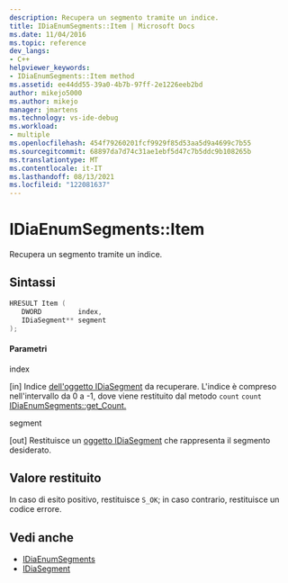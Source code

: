 ```yaml
---
description: Recupera un segmento tramite un indice.
title: IDiaEnumSegments::Item | Microsoft Docs
ms.date: 11/04/2016
ms.topic: reference
dev_langs:
- C++
helpviewer_keywords:
- IDiaEnumSegments::Item method
ms.assetid: ee44dd55-39a0-4b7b-97ff-2e1226eeb2bd
author: mikejo5000
ms.author: mikejo
manager: jmartens
ms.technology: vs-ide-debug
ms.workload:
- multiple
ms.openlocfilehash: 454f79260201fcf9929f85d53aa5d9a4699c7b55
ms.sourcegitcommit: 68897da7d74c31ae1ebf5d47c7b5ddc9b108265b
ms.translationtype: MT
ms.contentlocale: it-IT
ms.lasthandoff: 08/13/2021
ms.locfileid: "122081637"
---
```

# <a name="idiaenumsegmentsitem"></a>IDiaEnumSegments::Item
Recupera un segmento tramite un indice.

## <a name="syntax"></a>Sintassi

```C++
HRESULT Item ( 
   DWORD         index,
   IDiaSegment** segment
);
```

#### <a name="parameters"></a>Parametri
 index

[in] Indice [dell'oggetto IDiaSegment](../../debugger/debug-interface-access/idiasegment.md) da recuperare. L'indice è compreso nell'intervallo da 0 a -1, dove viene restituito dal metodo `count` `count` [IDiaEnumSegments::get_Count.](../../debugger/debug-interface-access/idiaenumsegments-get-count.md)

 segment

[out] Restituisce un [oggetto IDiaSegment](../../debugger/debug-interface-access/idiasegment.md) che rappresenta il segmento desiderato.

## <a name="return-value"></a>Valore restituito
 In caso di esito positivo, restituisce `S_OK`; in caso contrario, restituisce un codice errore.

## <a name="see-also"></a>Vedi anche
- [IDiaEnumSegments](../../debugger/debug-interface-access/idiaenumsegments.md)
- [IDiaSegment](../../debugger/debug-interface-access/idiasegment.md)
